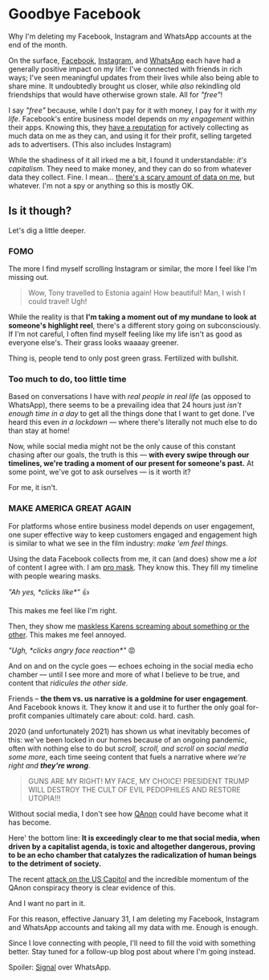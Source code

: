 # Goodbye Facebook

Why I'm deleting my Facebook, Instagram and WhatsApp accounts at the end of the month.

On the surface, [Facebook](https://facebook.com), [Instagram](https://instagram.com), and [WhatsApp](https://whatsapp.com) each have had a generally positive impact on my life: I've connected with friends in rich ways; I've seen meaningful updates from their lives while also being able to share mine. It undoubtedly brought us closer, while _also_ rekindling old friendships that would have otherwise grown stale. All for _"free"_!

I say _"free"_ because, while I don't pay for it with money, I pay for it with _my life_. Facebook's entire business model depends on _my engagement_  within their apps. Knowing this, they [have a reputation](https://www.thesun.co.uk/tech/12724230/facebook-lawsuit-instagram-spying) for actively collecting as much data on me as they can, and using it for their profit, selling targeted ads to advertisers. (This also includes Instagram)

While the shadiness of it all irked me a bit, I found it understandable: _it's capitalism_. They need to make money, and they can do so from whatever data they collect. Fine. I mean... [there's a scary amount of data on me](https://threatpost.com/twenty-something-asks-facebook-his-file-and-gets-it-all-1200-pages-121311/75994/), but whatever. I'm not a spy or anything so this is mostly OK.

## Is it though?

Let's dig a little deeper.

### FOMO

The more I find myself scrolling Instagram or similar, the more I feel like I'm missing out. 

> Wow, Tony travelled to Estonia again! How beautiful! Man, I wish I could travel! Ugh!

While the reality is that **I'm taking a moment out of my mundane to look at someone's highlight reel**, there's a different story going on subconsciously. If I'm not careful, I often find myself feeling like my life isn't as good as everyone else's. Their grass looks waaaay greener.

Thing is, people tend to only post green grass. Fertilized with bullshit.

### Too much to do, too little time

Based on conversations I have with _real people in real life_ (as opposed to WhatsApp), there seems to be a prevailing idea that 24 hours just _isn't enough time in a day_ to get all the things done that I want to get done. I've heard this even _in a lockdown_ &mdash; where there's literally not much else to do than stay at home!

Now, while social media might not be the only cause of this constant chasing after our goals, the truth is this &mdash; **with every swipe through our timelines, we're trading a moment of our present for someone's past.** At some point, we've got to ask ourselves &mdash; is it worth it?

For me, it isn't.

### MAKE AMERICA GREAT AGAIN

For platforms whose entire business model depends on user engagement, one super effective way to keep customers engaged and engagement high is similar to what we see in the film industry: _make 'em feel things_. 

Using the data Facebook collects from me, it can (and does) show me a _lot_ of content I agree with. I am [pro mask](https://www.ucsf.edu/news/2020/06/417906/still-confused-about-masks-heres-science-behind-how-face-masks-prevent). They know this. They fill my timeline with people wearing masks.

_"Ah yes, \*clicks like\*"_ 👍

This makes me feel like I'm right. 

Then, they show me [maskless Karens screaming about something or the other](https://www.facebook.com/133793163343849/videos/314666256452529). This makes me feel annoyed. 

_"Ugh, \*clicks angry face reaction\*"_ 😡

And on and on the cycle goes &mdash; echoes echoing in the social media echo chamber &mdash; until I see more and more of what I believe to be true, and content that _ridicules the other side_.

Friends – **the them vs. us narrative is a goldmine for user engagement**. And Facebook knows it. They know it and use it to further the only goal for-profit companies ultimately care about: cold. hard. cash.

2020 (and unfortunately 2021) has shown us what inevitably becomes of this: we've been locked in our homes because of an ongoing pandemic, often with nothing else to do but _scroll, scroll, and scroll on social media some more_, each time seeing content that fuels a narrative where _we're right and **they're wrong**_. 

> GUNS ARE MY RIGHT!
> MY FACE, MY CHOICE!
> PRESIDENT TRUMP WILL DESTROY THE CULT OF EVIL PEDOPHILES AND RESTORE UTOPIA!!!

Without social media, I don't see how [QAnon](https://en.wikipedia.org/wiki/QAnon) could have become what it has become.

Here' the bottom line: **It is exceedingly clear to me that social media, when driven by a capitalist agenda, is toxic and altogether dangerous, proving to be an echo chamber that catalyzes the radicalization of human beings to the detriment of society.**

The recent [attack on the US Capitol](https://en.wikipedia.org/wiki/2021_storming_of_the_United_States_Capitol) and the incredible momentum of the QAnon conspiracy theory is clear evidence of this.

And I want no part in it.

For this reason, effective January 31, I am deleting my Facebook, Instagram and WhatsApp accounts and taking all my data with me. Enough is enough.

Since I love connecting with people, I'll need to fill the void with something better. Stay tuned for a follow-up blog post about where I'm going instead. 

Spoiler: [Signal](https://signal.org/en/download/) over WhatsApp.
